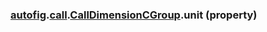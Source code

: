 ### [autofig](autofig.md).[call](autofig.call.md).[CallDimensionCGroup](autofig.call.CallDimensionCGroup.md).unit (property)




